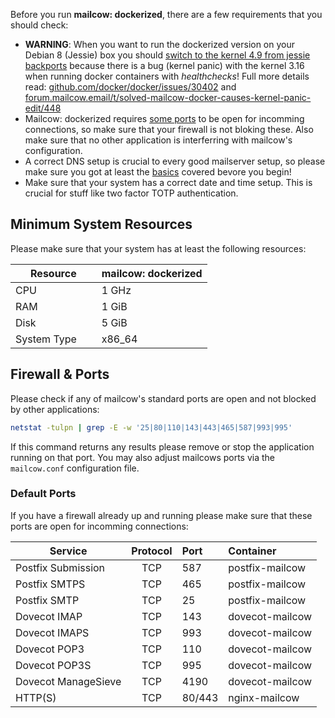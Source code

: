Before you run **mailcow: dockerized**, there are a few requirements that you should check:

- **WARNING**: When you want to run the dockerized version on your Debian 8 (Jessie) box you should [switch to the kernel 4.9 from jessie backports](https://packages.debian.org/jessie-backports/linux-image-amd64) because there is a bug (kernel panic) with the kernel 3.16 when running docker containers with *healthchecks*!
  Full more details read: [github.com/docker/docker/issues/30402](https://github.com/docker/docker/issues/30402) and [forum.mailcow.email/t/solved-mailcow-docker-causes-kernel-panic-edit/448](https://forum.mailcow.email/t/solved-mailcow-docker-causes-kernel-panic-edit/448)
- Mailcow: dockerized requires [some ports](#default-ports) to be open for incomming connections, so make sure that your firewall is not bloking these. Also make sure that no other application is interferring with mailcow's configuration.
- A correct DNS setup is crucial to every good mailserver setup, so please make sure you got at least the [basics](dns/#the-minimal-dns-configuration) covered bevore you begin!
- Make sure that your system has a correct date and time setup. This is crucial for stuff like two factor TOTP authentication.

## Minimum System Resources

Please make sure that your system has at least the following resources:

| Resource                | mailcow: dockerized |
| ----------------------- | ------------------- |
| CPU                     | 1 GHz               |
| RAM                     | 1 GiB               |
| Disk                    | 5 GiB               |
| System Type             | x86_64              |

## Firewall & Ports

Please check if any of mailcow's standard ports are open and not blocked by other applications:

```bash
netstat -tulpn | grep -E -w '25|80|110|143|443|465|587|993|995'
```

If this command returns any results please remove or stop the application running on that port. You may also adjust mailcows ports via the `mailcow.conf` configuration file.

### Default Ports

If you have a firewall already up and running please make sure that these ports are open for incomming connections:

| Service             | Protocol | Port   | Container       |
| --------------------|:--------:|:-------|:----------------|
| Postfix Submission  | TCP      | 587    | postfix-mailcow |
| Postfix SMTPS       | TCP      | 465    | postfix-mailcow |
| Postfix SMTP        | TCP      | 25     | postfix-mailcow |
| Dovecot IMAP        | TCP      | 143    | dovecot-mailcow |
| Dovecot IMAPS       | TCP      | 993    | dovecot-mailcow |
| Dovecot POP3        | TCP      | 110    | dovecot-mailcow |
| Dovecot POP3S       | TCP      | 995    | dovecot-mailcow |
| Dovecot ManageSieve | TCP      | 4190   | dovecot-mailcow |
| HTTP(S)             | TCP      | 80/443 | nginx-mailcow   |
